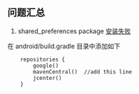 ## 问题汇总

1. shared_preferences package [安装失败](./assets/shared_preferences.png)

在 android/build.gradle 目录中添加如下

```
    repositories {
        google()
        mavenCentral()  //add this line
        jcenter()
    }
```
